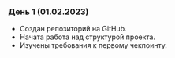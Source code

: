 ### День 1 (01.02.2023)
- Создан репозиторий на GitHub.
- Начата работа над структурой проекта.
- Изучены требования к первому чекпоинту.
